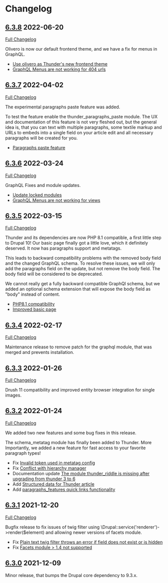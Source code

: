 # Changelog

## [6.3.8](https://github.com/thunder/thunder-distribution/tree/6.3.8) 2022-06-20

[Full Changelog](https://github.com/thunder/thunder-distribution/compare/6.3.7...6.3.8)

Olivero is now our default frontend theme, and we have a fix for menus in GraphQL.

- [Use olivero as Thunder's new frontend theme](https://www.drupal.org/node/3281046)
- [GraphQL Menus are not working for 404 urls](https://www.drupal.org/node/3281562)

## [6.3.7](https://github.com/thunder/thunder-distribution/tree/6.3.7) 2022-04-02

[Full Changelog](https://github.com/thunder/thunder-distribution/compare/6.3.6...6.3.7)

The experimental paragraphs paste feature was added.

To test the feature enable the thunder_paragraphs_paste module. The UX and documentation of this feature is not very
fleshed out, but the general idea is, that you can text with multiple paragraphs, some textile markup and URLs to
embeds into a single field on your article edit and all necessary paragraphs will be created for you.

- [Paragraphs paste feature](https://www.drupal.org/node/2908496)

## [6.3.6](https://github.com/thunder/thunder-distribution/tree/6.3.6) 2022-03-24

[Full Changelog](https://github.com/thunder/thunder-distribution/compare/6.3.5...6.3.6)

GraphQL Fixes and module updates.

- [Update locked modules](https://www.drupal.org/node/3271453)
- [GraphQL Menus are not working for views](https://www.drupal.org/node/3270689)

## [6.3.5](https://github.com/thunder/thunder-distribution/tree/6.3.5) 2022-03-15

[Full Changelog](https://github.com/thunder/thunder-distribution/compare/6.3.4...6.3.5)

Thunder and its dependencies are now PHP 8.1 compatible, a first little step to Drupal 10!
Our basic page finally got a little love, which it definitely deserved. It now has paragraphs support and metatags.

This leads to backward compatibility problems with the removed body field and the changed GraphQL schema. To resolve
these issues, we will only add the paragraphs field on the update, but not remove the body field. The body field will be
considered to be deprecated.

We cannot really get a fully backward compatible GraphQl schema, but we added an optional schema extension that will
expose the body field as "body" instead of content.

- [PHP8.1 compatibility](https://www.drupal.org/node/3265222)
- [Improved basic page](https://www.drupal.org/node/3269389)

## [6.3.4](https://github.com/thunder/thunder-distribution/tree/6.3.4) 2022-02-17

[Full Changelog](https://github.com/thunder/thunder-distribution/compare/6.3.3...6.3.4)

Maintenance release to remove patch for the graphql module, that was merged and prevents installation.

## [6.3.3](https://github.com/thunder/thunder-distribution/tree/6.3.3) 2022-01-26

[Full Changelog](https://github.com/thunder/thunder-distribution/compare/6.3.2...6.3.3)

Drush 11 compatibility and improved entity browser integration for single images.

## [6.3.2](https://github.com/thunder/thunder-distribution/tree/6.3.2) 2022-01-24

[Full Changelog](https://github.com/thunder/thunder-distribution/compare/6.3.1...6.3.2)

We added two new features and some bug fixes in this release.

The schema_metatag module has finally been added to Thunder. More Importantly, we added a new feature for fast access to
your favorite paragraph types!

- Fix [Invalid token used in metatag config](https://www.drupal.org/node/3260090)
- Fix [Conflict with hierarchy manager](https://www.drupal.org/node/3255519)
- Documentation
  update [The module thunder_riddle is missing after upgrading from thunder 3 to 6](https://www.drupal.org/node/3244796)
- Add [Structured data for Thunder article](https://www.drupal.org/node/3259163)
- Add [paragraphs_features quick links functionality](https://www.drupal.org/node/3259071)

## [6.3.1](https://github.com/thunder/thunder-distribution/tree/6.3.1) 2021-12-20

[Full Changelog](https://github.com/thunder/thunder-distribution/compare/6.3.0...6.3.1)

Bugfix release to fix issues of twig filter using \Drupal::service('renderer')->render($element) and allowing newer
versions of facets module.

- Fix [Plain text twig filter throws an error if field does not exist or is hidden](https://www.drupal.org/node/3253753)
- Fix [Facets module > 1.4 not supported](https://www.drupal.org/node/3254295)

## [6.3.0](https://github.com/thunder/thunder-distribution/tree/6.3.0) 2021-12-09

Minor release, that bumps the Drupal core dependency to 9.3.x.
